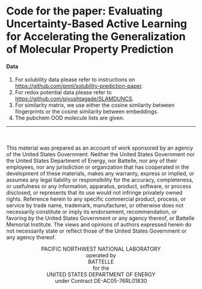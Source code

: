# Code for the paper: Evaluating Uncertainty-Based Active Learning for Accelerating the Generalization of Molecular Property Prediction

#### Data
1. For solubility data please refer to instructions on https://github.com/pnnl/solubility-prediction-paper.
2. For redox potential data please refer to https://github.com/piyushtagade/SLAMDUNCS.
3. For similarity matrix, we use either the cosine similarity between fingerprints or the cosine similarity between embeddings.
4. The pubchem OOD molecule lists are given.

---------------------------------------------------------------------------------------------------
</br></br>
This material was prepared as an account of work sponsored by an agency of the United States Government.  Neither the United States Government nor the United States Department of Energy, nor Battelle, nor any of their employees, nor any jurisdiction or organization that has cooperated in the development of these materials, makes any warranty, express or implied, or assumes any legal liability or responsibility for the accuracy, completeness, or usefulness or any information, apparatus, product, software, or process disclosed, or represents that its use would not infringe privately owned rights.
Reference herein to any specific commercial product, process, or service by trade name, trademark, manufacturer, or otherwise does not necessarily constitute or imply its endorsement, recommendation, or favoring by the United States Government or any agency thereof, or Battelle Memorial Institute. The views and opinions of authors expressed herein do not necessarily state or reflect those of the United States Government or any agency thereof.
<center>PACIFIC NORTHWEST NATIONAL LABORATORY</center>
<center>operated by</center>
<center>BATTELLE</center>
<center>for the</center>
<center>UNITED STATES DEPARTMENT OF ENERGY</center>
<center>under Contract DE-AC05-76RL01830</center>

